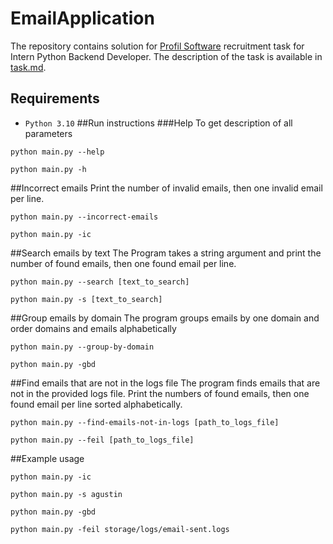# EmailApplication
The repository contains solution for [Profil Software](https://profil-software.com) recruitment task for Intern Python Backend Developer. The description of the task is available in [task.md](./task.md).
## Requirements
- `Python 3.10`
##Run instructions
###Help
To get description of all parameters
```shell
python main.py --help
```
```shell
python main.py -h
```
##Incorrect emails
Print the number of invalid emails, then one invalid email per line.
```shell
python main.py --incorrect-emails
```
```shell
python main.py -ic
```
##Search emails by text
The Program takes a string argument and print the number of found emails, then one found email per line.
```shell
python main.py --search [text_to_search]
```
```shell
python main.py -s [text_to_search]
```
##Group emails by domain
The program groups emails by one domain and order domains and emails alphabetically
```shell
python main.py --group-by-domain
```
```shell
python main.py -gbd
```
##Find emails that are not in the logs file
The program finds emails that are not in the provided logs file. Print the numbers of found emails, then one found email per line sorted alphabetically.
```shell
python main.py --find-emails-not-in-logs [path_to_logs_file]
```
```shell
python main.py --feil [path_to_logs_file]
```
##Example usage
```shell
python main.py -ic
```
```shell
python main.py -s agustin
```
```shell
python main.py -gbd
```
```shell
python main.py -feil storage/logs/email-sent.logs
```
